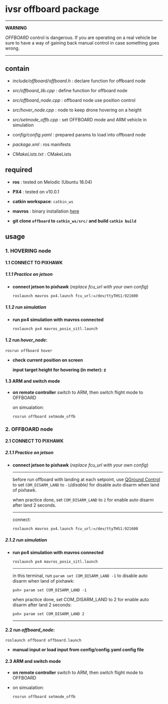 # ivsr offboard package

***
**WARNING**

*OFFBOARD* control is dangerous. If you are operating on a real vehicle be sure to have a way of gaining back manual control in case something goes wrong.
***

## contain
- *include/offboard/offboard.h* : declare function for offboard node
- *src/offboard_lib.cpp*    : define function for offboard node
- *src/offboard_node.cpp*   : offboard node use position control 
- *src/hover_node.cpp*      : node to keep drone hovering on a height

- *src/setmode_offb.cpp*    : set OFFBOARD mode and ARM vehicle in simulation

- *config/config.yaml*      : prepared params to load into offboard node
- *package.xml*             : ros manifests
- *CMakeLists.txt*          : CMakeLists

## required
- **ros**             : tested on Melodic (Ubuntu 18.04)
- **PX4**             : tested on v10.0.1 
- **catkin workspace**: `catkin_ws`
- **mavros**          : binary installation [here](https://docs.px4.io/master/en/ros/mavros_installation.html#binary-installation-debian-ubuntu)

- **git clone `offboard` to `catkin_ws/src/` and build `catkin build`**

## usage

### 1. HOVERING node
#### 1.1 CONNECT TO PIXHAWK
##### 1.1.1 Practice on jetson
- **connect jetson to pixhawk** (*replace fcu_url with your own config*)

  ```
  roslaunch mavros px4.launch fcu_url:=/dev/ttyTHS1:921600
  ```
##### 1.1.2 run simulation
- **run px4 simulation with mavros connected**

  ```
  roslaunch px4 mavros_posix_sitl.launch
  ```
#### 1.2 run *hover_node*: 

  ```
  rosrun offboard hover
  ```
- **check current position on screen**

  **input target height for hovering (in meter): z**

#### 1.3 ARM and switch mode 
- **on remote controller** switch to ARM, then switch flight mode to OFFBOARD

  on simualation: 
  
  ```
  rosrun offboard setmode_offb
  ```
### 2. OFFBOARD node
#### 2.1 CONNECT TO PIXHAWK
##### 2.1.1 Practice on jetson
- **connect jetson to pixhawk** (*replace fcu_url with your own config*)
  ***
  before run offboard with landing at each setpoint, use [QGround Control](https://github.com/congtranv/px4-param/blob/main/QGroundControl.AppImage) to set `COM_DISARM_LAND` to `-1`*(disable)* for disable auto disarm when land of pixhawk.

  when practice done, set `COM_DISARM_LAND` to `2` for enable auto disarm after land 2 seconds.
  ***
  connect:

  ```
  roslaunch mavros px4.launch fcu_url:=/dev/ttyTHS1:921600
  ```
##### 2.1.2 run simulation
- **run px4 simulation with mavros connected**

  ```
  roslaunch px4 mavros_posix_sitl.launch
  ```
  ***
  in this terminal, run  `param set COM_DISARM_LAND -1`  to disable auto disarm when land of pixhawk:
  ```
  pxh> param set COM_DISARM_LAND -1
  ```
  when practice done, set COM_DISARM_LAND to 2 for enable auto disarm after land 2 seconds:
  ```
  pxh> param set COM_DISARM_LAND 2
  ```
  ***
#### 2.2 run *offboard_node*: 

  ```
  roslaunch offboard offboard.launch
  ```
- **manual input or load input from config/config.yaml config file**
  
#### 2.3 ARM and switch mode
- **on remote controller** switch to ARM, then switch flight mode to OFFBOARD

- on simualation: 
  
  ```
  rosrun offboard setmode_offb
  ```
